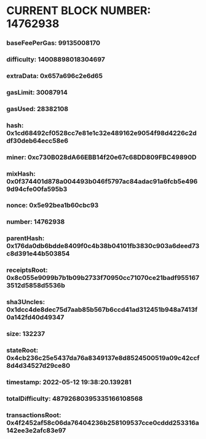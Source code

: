 # CURRENT BLOCK NUMBER: 14762938

### baseFeePerGas: 99135008170
### difficulty: 14008898018304697
### extraData: 0x657a696c2e6d65
### gasLimit: 30087914
### gasUsed: 28382108
### hash: 0x1cd68492cf0528cc7e81e1c32e489162e9054f98d4226c2ddf30deb64ecc58e6
### miner: 0xc730B028dA66EBB14f20e67c68DD809FBC49890D
### mixHash: 0x0f374401d878a004493b046f5797ac84adac91a6fcb5e4969d94cfe00fa595b3
### nonce: 0x5e92bea1b60cbc93
### number: 14762938
### parentHash: 0x176da0db6bdde8409f0c4b38b04101fb3830c903a6deed73c8d391e44b503854
### receiptsRoot: 0x8c055e9099b7b1b09b2733f70950cc71070ce21badf9551673512d5858d5536b
### sha3Uncles: 0x1dcc4de8dec75d7aab85b567b6ccd41ad312451b948a7413f0a142fd40d49347
### size: 132237
### stateRoot: 0x4cb236c25e5437da76a8349137e8d8524500519a09c42ccf8d4d34527d29ce80
### timestamp: 2022-05-12 19:38:20.139281
### totalDifficulty: 48792680395335166108568
### transactionsRoot: 0x4f2452af58c06da76404236b258109537cce0cddd253316a142ee3e2afc83e97
